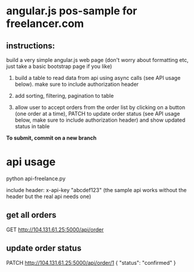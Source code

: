 # angular.js pos-sample for freelancer.com

## instructions:
build a very simple angular.js web page (don't worry about formatting etc, just take a basic bootstrap page if you like)

1) build a table to read data from api using async calls (see API usage below). make sure to include authorization header

2) add sorting, filtering, pagination to table

3) allow user to accept orders from the order list by clicking on a button (one order at a time), PATCH to update order status (see API usage below, make sure to include authorization header) and show updated status in table

**To submit, commit on a new branch**

# api usage
python api-freelance.py

include header: x-api-key "abcdef123" (the sample api works without the header but the real api needs one)

## get all orders
GET http://104.131.61.25:5000/api/order

## update order status
PATCH http://104.131.61.25:5000/api/order/1
{
      "status": "confirmed"
    }
